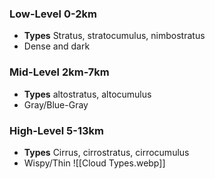 ### Low-Level 0-2km
- **Types** Stratus, stratocumulus, nimbostratus
- Dense and dark
### Mid-Level 2km-7km
- **Types** altostratus, altocumulus
- Gray/Blue-Gray
### High-Level 5-13km
- **Types** Cirrus, cirrostratus, cirrocumulus
- Wispy/Thin
![[Cloud Types.webp]]

